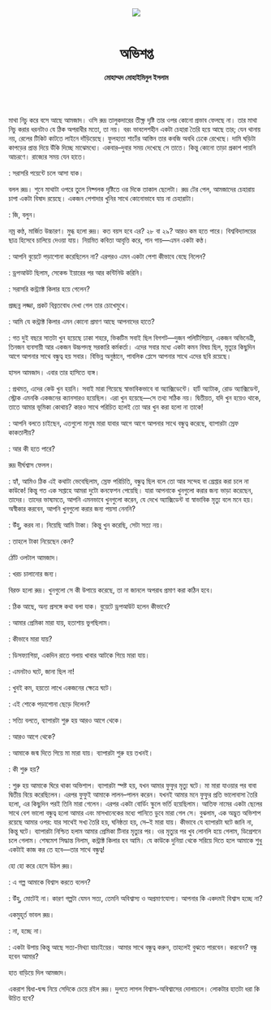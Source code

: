 <div align=center>
<img src=https://images.prothomalo.com/prothomalo-bangla%2F2022-02%2F6cb81d1d-d4a8-4e6c-822f-7ea2c2a273a6%2FUntitled_11.png?rect=0%2C0%2C1052%2C552&w=1200&ar=40%3A21&auto=format%2Ccompress&ogImage=true&mode=crop&overlay=&overlay_position=bottom&overlay_width_pct=1 />
<br><br>
<h1>অভিশপ্ত</h1> 
<h4>মোহাম্মদ মোহাইমিনুল ইসলাম</h4>
<br><br>
</div>

মাথা নিচু করে বসে আছে আমজাদ। ওসি রুদ্র তালুকদারের তীক্ষ্ণ দৃষ্টি তার ওপর কোনো প্রভাব ফেলছে না। তার মাথা নিচু করার ধরনটাও যে ঠিক অপরাধীর মতো, তা নয়। বরং ভাবলেশহীন একটা চেহারা তৈরি হয়ে আছে তার; যেন থানায় নয়, রেলের টিকিট কাটতে লাইনে দাঁড়িয়েছে। ফুলহাতা শার্টের আস্তিন তার কবজি অবধি ঢেকে রেখেছে। দামি ঘড়িটা কাপড়ের প্রান্ত দিয়ে উঁকি দিচ্ছে মাঝেমধ্যে। একবার–দুবার সময় দেখেছে সে তাতে। কিন্তু কোনো তাড়া প্রকাশ পায়নি আচরণে। রাজ্যের সময় যেন হাতে।

: সরাসরি পয়েন্টে চলে আসা যাক।

বলল রুদ্র। শুনে মাথাটা ওপরে তুলে নিষ্পলক দৃষ্টিতে ওর দিকে তাকাল ছেলেটা। রুদ্র টের পেল, আমজাদের চেহারায় চাপা একটা বিষাদ রয়েছে। একজন পেশাদার খুনির সাথে কোনোভাবে যায় না চেহারাটা।

: জি, বলুন।

নম্র কণ্ঠ, মার্জিত উচ্চারণ। মুগ্ধ হলো রুদ্র। কত বয়স হবে এর? ২৮ বা ২৯? আরও কম হতে পারে। বিশ্ববিদ্যালয়ের ছাত্র হিসেবে চালিয়ে দেওয়া যায়। নিয়মিত কবিতা আবৃত্তি করে, গান গায়—এমন একটা কণ্ঠ।

: আপনি বুয়েটে পড়াশোনা করেছিলেন না? এরপরও এমন একটা পেশা কীভাবে বেছে নিলেন?

: ড্রপআউট ছিলাম, সেকেন্ড ইয়ারের পর আর কন্টিনিউ করিনি।

: সরাসরি কন্ট্র্যাক্ট কিলার হয়ে গেলেন?

প্রচ্ছন্ন লজ্জা, প্রকট বিব্রতবোধ দেখা গেল তার চোখেমুখে।

: আমি যে কন্ট্রাক্ট কিলার এমন কোনো প্রমাণ আছে আপনাদের হাতে?

: গত দুই বছরে সাতটা খুন হয়েছে ঢাকা শহরে, ভিকটিম সবাই ছিল বিগশট—দুজন পলিটিশিয়ান, একজন অভিনেত্রী, তিনজন ব্যবসায়ী আর একজন উচ্চপদস্থ সরকারি কর্মকর্তা। এদের সবার মধ্যে একটা কমন বিষয় ছিল, মৃত্যুর কিছুদিন আগে আপনার সাথে বন্ধুত্ব হয় সবার। বিভিন্ন অনুষ্ঠানে, পাবলিক প্লেসে আপনার সাথে এদের ছবি রয়েছে।

হাসল আমজাদ। এবার তার হাসিতে ব্যঙ্গ।

: প্রথমত, এদের কেউ খুন হয়নি। সবাই মারা গিয়েছে স্বাভাবিকভাবে বা অ্যাক্সিডেন্টে। হার্ট অ্যাটাক, রোড অ্যাক্সিডেন্ট, স্ট্রোক এমনকি একজনের ক্যানসারও হয়েছিল। এরা খুন হয়েছে—সে তথ্য সঠিক নয়। দ্বিতীয়ত, যদি খুন হয়েও থাকে, তাতে আমার ভূমিকা কোথায়? কারও সাথে পরিচিত হলেই তো আর খুন করা হলো না তাকে!

: আপনি বলতে চাইছেন, এতগুলো মানুষ মারা যাবার আগে আগে আপনার সাথে বন্ধুত্ব করেছে, ব্যাপারটা স্রেফ কাকতালীয়?

: আর কী হতে পারে?

রুদ্র দীর্ঘশ্বাস ফেলল।

: হ্যাঁ, আমিও ঠিক এই কথাটা ভেবেছিলাম, স্রেফ পরিচিতি, বন্ধুত্ব ছিল বলে তো আর সন্দেহ বা গ্রেপ্তার করা চলে না কাউকে! কিন্তু গত এক সপ্তাহে আমরা দুটো কনফেশন পেয়েছি। যারা আপনাকে খুনগুলো করার জন্য ভাড়া করেছেন, তাদের। তাদের ভাষ্যমতে, আপনি এমনভাবে খুনগুলো করেন, যে দেখে অ্যাক্সিডেন্ট বা স্বাভাবিক মৃত্যু বলে মনে হয়। অস্বীকার করবেন, আপনি খুনগুলো করার জন্য পয়সা নেননি?

: উঁহু, করব না। নিয়েছি আমি টাকা। কিন্তু খুন করেছি, সেটা সত্য নয়।

: তাহলে টাকা নিয়েছেন কেন?

ঠোঁট ওলটাল আমজাদ।

: খরচ চালানোর জন্য।

বিরক্ত হলো রুদ্র। খুনগুলো সে কী উপায়ে করেছে, তা না জানলে অপরাধ প্রমাণ করা কঠিন হবে।

: ঠিক আছে, অন্য প্রসঙ্গে কথা বলা যাক। বুয়েটে ড্রপআউট হলেন কীভাবে?

: আমার প্রেমিকা মারা যায়, হতাশায় ভুগছিলাম।

: কীভাবে মারা যায়?

: ডিসফ্যাগিয়া, একদিন রাতে গলায় খাবার আটকে গিয়ে মারা যায়।

: এমনটাও ঘটে, জানা ছিল না!

: খুবই কম, হয়তো লাখে একজনের ক্ষেত্রে ঘটে।

: এই শোকে পড়াশোনা ছেড়ে দিলেন?

: সত্যি বলতে, ব্যাপারটা শুরু হয় আরও আগে থেকে।

: আরও আগে থেকে?

: আমাকে জন্ম দিতে গিয়ে মা মারা যায়। ব্যাপারটা শুরু হয় তখনই।

: কী শুরু হয়?

: শুরু হয় আমাকে ঘিরে থাকা অভিশাপ। ব্যাপারটা স্পষ্ট হয়, যখন আমার ফুফুর মৃত্যু ঘটে। মা মারা যাওয়ার পর বাবা দ্বিতীয় বিয়ে করেছিলেন। এরপর ফুফুই আমাকে লালন–পালন করেন। যখনই আমার মনে ফুফুর প্রতি ভালোবাসা তৈরি হলো, এর কিছুদিন পরই তিনি মারা গেলেন। এরপর একটা বোর্ডিং স্কুলে ভর্তি হয়েছিলাম। আতিফ নামের একটা ছেলের সাথে বেশ ভালো বন্ধুত্ব হলো আমার এবং মাসখানেকের মধ্যে পানিতে ডুবে মারা গেল সে। বুঝলাম, এক অদ্ভুত অভিশাপ রয়েছে আমার ওপর: যার সাথেই সখ্য তৈরি হয়, ঘনিষ্ঠতা হয়, সে–ই মারা যায়। কীভাবে যে ব্যাপারটা ঘটে জানি না, কিন্তু ঘটে। ব্যাপারটা নিশ্চিত হলাম আমার প্রেমিকা টিনার মৃত্যুর পর। ওর মৃত্যুর পর খুব লোনলি হয়ে গেলাম, ডিপ্রেশনে চলে গেলাম। শেষমেশ সিদ্ধান্ত নিলাম, কন্ট্রাক্ট কিলার হব আমি। যে কাউকে দুনিয়া থেকে সরিয়ে দিতে হলে আমাকে শুধু একটাই কাজ কর তে হবে—তার সাথে বন্ধুত্ব!

হো হো করে হেসে উঠল রুদ্র।

: এ গল্প আমাকে বিশ্বাস করতে বলেন?

: উঁহু, মোটেই না। কারণ গল্পটা যেমন সত্য, তেমনি অবিশ্বাস্য ও অপ্রমাণযোগ্য। আপনার কি একদমই বিশ্বাস হচ্ছে না?

একমুহূর্ত ভাবল রুদ্র।

: না, হচ্ছে না।

: একটা উপায় কিন্তু আছে সত্য-মিথ্যা যাচাইয়ের। আমার সাথে বন্ধুত্ব করুন, তাহলেই বুঝতে পারবেন। করবেন? বন্ধু হবেন আমার?

হাত বাড়িয়ে দিল আমজাদ।

একরাশ দ্বিধা-দ্বন্দ্ব নিয়ে সেদিকে চেয়ে রইল রুদ্র। দুলতে লাগল বিশ্বাস-অবিশ্বাসের দোলাচলে। লোকটার হাতটা ধরা কি উচিত হবে?
